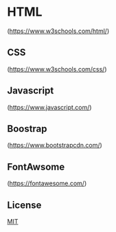 # HTML
(https://www.w3schools.com/html/)

## CSS
(https://www.w3schools.com/css/)

## Javascript
(https://www.javascript.com/)

## Boostrap
(https://www.bootstrapcdn.com/)

## FontAwsome
(https://fontawesome.com/)

## License

[MIT](https://choosealicense.com/licenses/mit/)